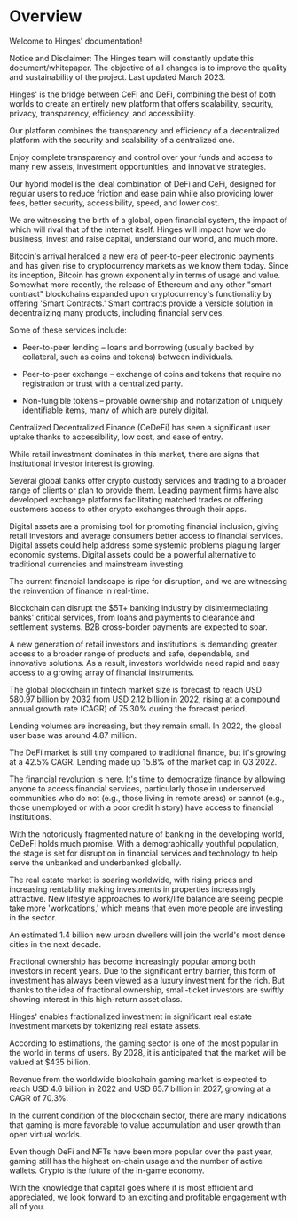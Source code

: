 # Overview

Welcome to Hinges' documentation!


Notice and Disclaimer: The Hinges team will constantly update this document/whitepaper. The objective of all changes is to improve the quality and sustainability of the project. Last updated March 2023.


Hinges' is the bridge between CeFi and DeFi, combining the best of both worlds to create an entirely new platform that offers scalability, security, privacy, transparency, efficiency, and accessibility.

Our platform combines the transparency and efficiency of a decentralized platform with the security and scalability of a centralized one.

 

Enjoy complete transparency and control over your funds and access to many new assets, investment opportunities, and innovative strategies.

Our hybrid model is the ideal combination of DeFi and CeFi, designed for regular users to reduce friction and ease pain while also providing lower fees, better security, accessibility, speed, and lower cost.

 

We are witnessing the birth of a global, open financial system, the impact of which will rival that of the internet itself. Hinges will impact how we do business, invest and raise capital, understand our world, and much more.

 

Bitcoin's arrival heralded a new era of peer-to-peer electronic payments and has given rise to cryptocurrency markets as we know them today. Since its inception, Bitcoin has grown exponentially in terms of usage and value. Somewhat more recently, the release of Ethereum and any other "smart contract" blockchains expanded upon cryptocurrency's functionality by offering 'Smart Contracts.' Smart contracts provide a versicle solution in decentralizing many products, including financial services.

 

Some of these services include:

 

* Peer-to-peer lending – loans and borrowing (usually backed by collateral, such as coins and tokens) between individuals. 

* Peer-to-peer exchange – exchange of coins and tokens that require no registration or trust with a centralized party.

* Non-fungible tokens – provable ownership and notarization of uniquely identifiable items, many of which are purely digital.

 

Centralized Decentralized Finance (CeDeFi) has seen a significant user uptake thanks to accessibility, low cost, and ease of entry. 

 

While retail investment dominates in this market, there are signs that institutional investor interest is growing.

Several global banks offer crypto custody services and trading to a broader range of clients or plan to provide them. Leading payment firms have also developed exchange platforms facilitating matched trades or offering customers access to other crypto exchanges through their apps.

 

Digital assets are a promising tool for promoting financial inclusion, giving retail investors and average consumers better access to financial services. Digital assets could help address some systemic problems plaguing larger economic systems. Digital assets could be a powerful alternative to traditional currencies and mainstream investing.

 

The current financial landscape is ripe for disruption, and we are witnessing the reinvention of finance in real-time.

 

Blockchain can disrupt the $5T+ banking industry by disintermediating banks' critical services, from loans and payments to clearance and settlement systems. B2B cross-border payments are expected to soar.

 

A new generation of retail investors and institutions is demanding greater access to a broader range of products and safe, dependable, and innovative solutions. As a result, investors worldwide need rapid and easy access to a growing array of financial instruments.

 

The global blockchain in fintech market size is forecast to reach USD 580.97 billion by 2032 from USD 2.12 billion in 2022, rising at a compound annual growth rate (CAGR) of 75.30% during the forecast period.

Lending volumes are increasing, but they remain small. In 2022, the global user base was around 4.87 million.

The DeFi market is still tiny compared to traditional finance, but it's growing at a 42.5% CAGR. Lending made up 15.8% of the market cap in Q3 2022.

 

The financial revolution is here. It's time to democratize finance by allowing anyone to access financial services, particularly those in underserved communities who do not (e.g., those living in remote areas) or cannot (e.g., those unemployed or with a poor credit history) have access to financial institutions.

 

With the notoriously fragmented nature of banking in the developing world, CeDeFi holds much promise. With a demographically youthful population, the stage is set for disruption in financial services and technology to help serve the unbanked and underbanked globally.

 

The real estate market is soaring worldwide, with rising prices and increasing rentability making investments in properties increasingly attractive. New lifestyle approaches to work/life balance are seeing people take more 'workcations,' which means that even more people are investing in the sector.

 

An estimated 1.4 billion new urban dwellers will join the world's most dense cities in the next decade. 

Fractional ownership has become increasingly popular among both investors in recent years. Due to the significant entry barrier, this form of investment has always been viewed as a luxury investment for the rich. But thanks to the idea of fractional ownership, small-ticket investors are swiftly showing interest in this high-return asset class.

 

Hinges' enables fractionalized investment in significant real estate investment markets by tokenizing real estate assets.

 

According to estimations, the gaming sector is one of the most popular in the world in terms of users. By 2028, it is anticipated that the market will be valued at $435 billion.

Revenue from the worldwide blockchain gaming market is expected to reach USD 4.6 billion in 2022 and USD 65.7 billion in 2027, growing at a CAGR of 70.3%. 

In the current condition of the blockchain sector, there are many indications that gaming is more favorable to value accumulation and user growth than open virtual worlds.

Even though DeFi and NFTs have been more popular over the past year, gaming still has the highest on-chain usage and the number of active wallets. Crypto is the future of the in-game economy.

 

With the knowledge that capital goes where it is most efficient and appreciated, we look forward to an exciting and profitable engagement with all of you.
